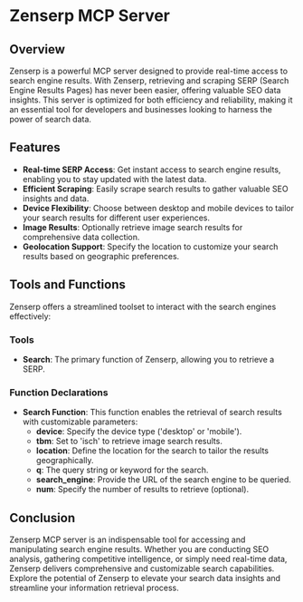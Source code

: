 # Zenserp MCP Server

## Overview

Zenserp is a powerful MCP server designed to provide real-time access to search engine results. With Zenserp, retrieving and scraping SERP (Search Engine Results Pages) has never been easier, offering valuable SEO data insights. This server is optimized for both efficiency and reliability, making it an essential tool for developers and businesses looking to harness the power of search data.

## Features

- **Real-time SERP Access**: Get instant access to search engine results, enabling you to stay updated with the latest data.
- **Efficient Scraping**: Easily scrape search results to gather valuable SEO insights and data.
- **Device Flexibility**: Choose between desktop and mobile devices to tailor your search results for different user experiences.
- **Image Results**: Optionally retrieve image search results for comprehensive data collection.
- **Geolocation Support**: Specify the location to customize your search results based on geographic preferences.

## Tools and Functions

Zenserp offers a streamlined toolset to interact with the search engines effectively:

### Tools

- **Search**: The primary function of Zenserp, allowing you to retrieve a SERP.

### Function Declarations

- **Search Function**: This function enables the retrieval of search results with customizable parameters:
  - **device**: Specify the device type ('desktop' or 'mobile').
  - **tbm**: Set to 'isch' to retrieve image search results.
  - **location**: Define the location for the search to tailor the results geographically.
  - **q**: The query string or keyword for the search.
  - **search_engine**: Provide the URL of the search engine to be queried.
  - **num**: Specify the number of results to retrieve (optional).

## Conclusion

Zenserp MCP server is an indispensable tool for accessing and manipulating search engine results. Whether you are conducting SEO analysis, gathering competitive intelligence, or simply need real-time data, Zenserp delivers comprehensive and customizable search capabilities. Explore the potential of Zenserp to elevate your search data insights and streamline your information retrieval process.